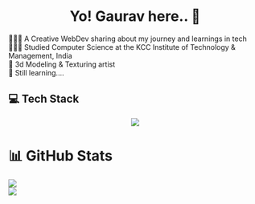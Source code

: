 <h1 align='center' > Yo! Gaurav here.. 🚀</h1>

👩🏻‍💻 A Creative WebDev sharing about my journey and learnings in tech<br/>
👩🏻‍🎓 Studied Computer Science at the KCC Institute of Technology & Management, India<br/>
🎨 3d Modeling & Texturing artist <br/>
💭 Still learning.... <br/>


<!-- GitHub stats from https://github.com/anuraghazra/github-readme-stats -->
<h2>💻 Tech Stack </h2>
<p align="center">
  <a href="https://skillicons.dev">
    <img src="https://skillicons.dev/icons?i=html,css,js,ts,threejs,tailwind,react,redux,firebase,git,github,figma,blender,greensock" />
  </a>
</p>

# 📊 GitHub Stats
![](https://github-readme-stats.vercel.app/api?username=briskgaurav&theme=radical&hide_border=false&include_all_commits=true&count_private=true)<br/>
![](https://github-profile-trophy.vercel.app/?username=briskgaurav&theme=radical&no-frame=false&no-bg=true&margin-w=4)
